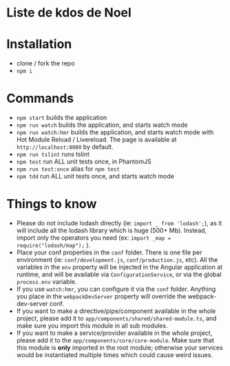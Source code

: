 # Liste de kdos de Noel

# Installation
* clone / fork the repo
* `npm i`

# Commands
* `npm start` builds the application
* `npm run watch` builds the application, and starts watch mode
* `npm run watch:hmr` builds the application, and starts watch mode with Hot Module Reload / Livereload. The page is available at `http://localhost:8080` by default.
* `npm run tslint` runs tslint
* `npm test` run ALL unit tests once, in PhantomJS
* `npm run test:once` alias for `npm test`
* `npm tdd` run ALL unit tests once, and starts watch mode

# Things to know
* Please do not include lodash directly (ie: `import _ from 'lodash';`), as it will include all the lodash library which is huge (500+ Mb). Instead, import only the operators you need (ex: `import _map = require("lodash/map");` ).
* Place your conf properties in the `conf` folder. There is one file per environment (ie: `conf/development.js`, `conf/production.js`, etc). All the variables in the `env` property will be injected in the Angular application at runtime, and will be available via `ConfigurationService`, or via the global `process.env` variable.
* If you use `watch:hmr`, you can configure it via the `conf` folder. Anything you place in the `webpackDevServer` property will override the webpack-dev-server conf.
* If you want to make a directive/pipe/component available in the whole project, please add it to `app/components/shared/shared-module.ts`, and make sure you import this module in all sub modules.
* If you want to make a service/provider available in the whole project, please add it to the `app/components/core/core-module`. Make sure that this module is **only** imported in the root module; otherwise your services would be instantiated multiple times which could cause weird issues.